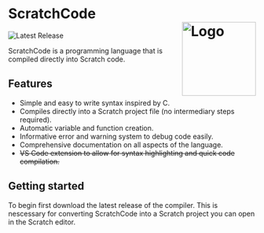 <h1 align="left">ScratchCode<br/><img src="https://github.com/user-attachments/assets/52ae6ed9-f2f5-45d2-8b92-a28bef827d60" alt="Logo" align="right" height="150px"></h1>
<img src="https://img.shields.io/badge/Latest_Release-None-red" alt="Latest Release">
<p>ScratchCode is a programming language that is compiled directly into Scratch code.</p>

<h2>Features</h2>
<ul>
<li>Simple and easy to write syntax inspired by C.</li>
<li>Compiles directly into a Scratch project file (no intermediary steps required).</li>
<li>Automatic variable and function creation.</li>
<li>Informative error and warning system to debug code easily.</li>
<li>Comprehensive documentation on all aspects of the language.</li>
<li><s>VS Code extension to allow for syntax highlighting and quick code compilation.</s></li>
</ul>

<h2>Getting started</h2>
<p>To begin first download the latest release of the compiler. This is nescessary for converting ScratchCode into a Scratch project you can open in the Scratch editor.</p>
